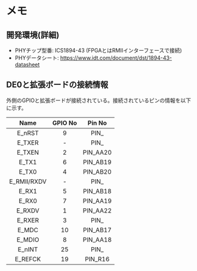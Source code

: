 
# メモ

## 開発環境(詳細)
 - PHYチップ型番: ICS1894-43 (FPGAとはRMIIインターフェースで接続)
 - PHYデータシート: https://www.idt.com/document/dst/1894-43-datasheet


## DE0と拡張ボードの接続情報
外側のGPIOと拡張ボードが接続されている。接続されているピンの情報を以下に示す。

| Name         | GPIO No  | Pin No     |
|:------------:|:--------:|:----------:|
| E\_nRST      | 9        | PIN\_      |
| E\_TXER      | -        | PIN\_      |
| E\_TXEN      | 2        | PIN\_AA20  |
| E\_TX1       | 6        | PIN\_AB19  |
| E\_TX0       | 4        | PIN\_AB20  |
| E\_RMII/RXDV | -        | PIN\_      |
| E\_RX1       | 5        | PIN\_AB18  |
| E\_RX0       | 7        | PIN\_AA19  |
| E\_RXDV      | 1        | PIN\_AA22  |
| E\_RXER      | 3        | PIN\_      |
| E\_MDC       | 10       | PIN\_AB17  |
| E\_MDIO      | 8        | PIN\_AA18  |
| E\_nINT      | 25       | PIN\_      |
| E\_REFCK     | 19       | PIN\_R16   |
